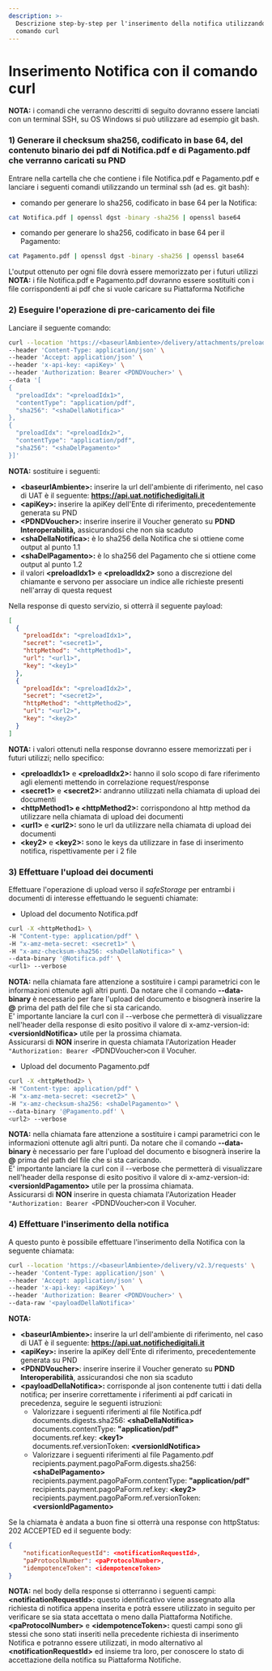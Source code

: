 ```yaml
---
description: >-
  Descrizione step-by-step per l'inserimento della notifica utilizzando il
  comando curl
---
```


# Inserimento Notifica con il comando curl

**NOTA:** i comandi che verranno descritti di seguito dovranno essere lanciati con un terminal SSH, su OS Windows si può utilizzare ad esempio git bash.

### 1) Generare il checksum sha256, codificato in base 64, del contenuto binario dei pdf di Notifica.pdf e di Pagamento.pdf che verranno caricati su PND

Entrare nella cartella che che contiene i file Notifica.pdf e Pagamento.pdf e lanciare i seguenti comandi utilizzando un terminal ssh (ad es. git bash):

* comando per generare lo sha256, codificato in base 64 per la Notifica:

```bash
cat Notifica.pdf | openssl dgst -binary -sha256 | openssl base64
```

* comando per generare lo sha256, codificato in base 64 per il Pagamento:

```bash
cat Pagamento.pdf | openssl dgst -binary -sha256 | openssl base64
```

L'output ottenuto per ogni file dovrà essere memorizzato per i futuri utilizzi\
**NOTA:** i file Notifica.pdf e Pagamento.pdf dovranno essere sostituiti con i file corrispondenti ai pdf che si vuole caricare su Piattaforma Notifiche

### &#x20;2) Eseguire l'operazione di pre-caricamento dei file

Lanciare il seguente comando:

```bash
curl --location 'https://<baseurlAmbiente>/delivery/attachments/preload' \
--header 'Content-Type: application/json' \
--header 'Accept: application/json' \
--header 'x-api-key: <apiKey>' \
--header 'Authorization: Bearer <PDNDVoucher>' \
--data '[
{
  "preloadIdx": "<preloadIdx1>",
  "contentType": "application/pdf",
  "sha256": "<shaDellaNotifica>"
},
{
  "preloadIdx": "<preloadIdx2>",
  "contentType": "application/pdf",
  "sha256": "<shaDelPagamento>"
}]'
```

**NOTA:** sostituire i seguenti:

* **\<baseurlAmbiente>:** inserire la url dell'ambiente di riferimento, nel caso di UAT è il seguente: **https://api.uat.notifichedigitali.it**
* **\<apiKey>:** inserire la apiKey dell'Ente di riferimento, precedentemente generata su PND&#x20;
* **\<PDNDVoucher>:** inserire inserire il Voucher generato su **PDND Interoperabilità,** assicurandosi che non sia scaduto
* **\<shaDellaNotifica>:** è lo sha256 della Notifica che si ottiene come output al punto 1.1
* **\<shaDelPagamento>:** è lo sha256 del Pagamento che si ottiene come output al punto 1.2
* il valori **\<preloadIdx1>** e **\<preloadIdx2>** sono a discrezione del chiamante e servono per associare un indice alle richieste presenti nell'array di questa request

Nella response di questo servizio, si otterrà il seguente payload:

```json
[
  { 
    "preloadIdx": "<preloadIdx1>", 
    "secret": "<secret1>", 
    "httpMethod": "<httpMethod1>", 
    "url": "<url1>", 
    "key": "<key1>"
  },
  { 
    "preloadIdx": "<preloadIdx2>", 
    "secret": "<secret2>", 
    "httpMethod": "<httpMethod2>", 
    "url": "<url2>", 
    "key": "<key2>" 
  }
]
```

**NOTA:** i valori ottenuti nella response dovranno essere memorizzati per i futuri utilizzi; nello specifico:

* **\<preloadIdx1>** e **\<preloadIdx2>:** hanno il solo scopo di fare riferimento agli elementi mettendo in correlazione request/response
* **\<secret1>** e **\<secret2>:** andranno utilizzati nella chiamata di upload dei documenti
* **\<httpMethod1> e \<httpMethod2>:** corrispondono al http method da utilizzare nella chiamata di upload dei documenti
* **\<url1>** e **\<url2>:** sono le url da utilizzare nella chiamata di upload dei documenti
* **\<key2>** e **\<key2>:** sono le keys da utilizzare in fase di inserimento notifica, rispettivamente per i 2 file

### 3) Effettuare l'upload dei documenti&#x20;

Effettuare l'operazione di upload verso il _safeStorage_ per entrambi i documenti di interesse effettuando le seguenti chiamate:

* Upload del documento Notifica.pdf

```bash
curl -X <httpMethod1> \
-H "Content-type: application/pdf" \
-H "x-amz-meta-secret: <secret1>" \
-H "x-amz-checksum-sha256: <shaDellaNotifica>" \
--data-binary '@Notifica.pdf' \
<url1> --verbose
```

**NOTA:** nella chiamata fare attenzione a sostituire i campi parametrici con le informazioni ottenute agli altri punti. Da notare che il comando **--data-binary** è necessario per fare l'upload del documento e bisognerà inserire la **@** prima del path del file che si sta caricando.\
E' importante lanciare la curl con il --verbose che permetterà di visualizzare nell'header della response di esito positivo il valore di x-amz-version-id: **\<versionIdNotifica>** utile per la prossima chiamata.\
Assicurarsi di **NON** inserire in questa chiamata l'Autorization Header `"Authorization: Bearer <`PDNDVoucher`>`con il Vocuher.

* Upload del documento Pagamento.pdf

```bash
curl -X <httpMethod2> \
-H "Content-type: application/pdf" \
-H "x-amz-meta-secret: <secret2>" \
-H "x-amz-checksum-sha256: <shaDelPagamento>" \
--data-binary '@Pagamento.pdf' \
<url2> --verbose
```

**NOTA:** nella chiamata fare attenzione a sostituire i campi parametrici con le informazioni ottenute agli altri punti. Da notare che il comando **--data-binary** è necessario per fare l'upload del documento e bisognerà inserire la **@** prima del path del file che si sta caricando.\
E' importante lanciare la curl con il --verbose che permetterà di visualizzare nell'header della response di esito positivo il valore di x-amz-version-id: **\<versionIdPagamento>** utile per la prossima chiamata.\
Assicurarsi di **NON** inserire in questa chiamata l'Autorization Header `"Authorization: Bearer <`PDNDVoucher`>`con il Vocuher.

### 4) Effettuare l'inserimento della notifica

A questo punto è possibile effettuare l'inserimento della Notifica con la seguente chiamata:

```bash
curl --location 'https://<baseurlAmbiente>/delivery/v2.3/requests' \
--header 'Content-Type: application/json' \
--header 'Accept: application/json' \
--header 'x-api-key: <apiKey>' \
--header 'Authorization: Bearer <PDNDVoucher>' \
--data-raw '<payloadDellaNotifica>'
```

**NOTA:**

* **\<baseurlAmbiente>:** inserire la url dell'ambiente di riferimento, nel caso di UAT è il seguente: **https://api.uat.notifichedigitali.it**
* **\<apiKey>:** inserire la apiKey dell'Ente di riferimento, precedentemente generata su PND
* **\<PDNDVoucher>**: inserire inserire il Voucher generato su **PDND Interoperabilità**, assicurandosi che non sia scaduto
* **\<payloadDellaNotifica>:** corrisponde al json contenente tutti i dati della notifica; per inserire correttamente i riferimenti ai pdf caricati in precedenza, seguire le seguenti istruzioni:
  * Valorizzare i seguenti riferimenti al file Notifica.pdf\
    documents.digests.sha256:  **\<shaDellaNotifica>**\
    documents.contentType: **"application/pdf"**\
    documents.ref.key: **\<key1>**\
    documents.ref.versionToken: **\<versionIdNotifica>**
  * Valorizzare i seguenti riferimenti al file Pagamento.pdf\
    recipients.payment.pagoPaForm.digests.sha256: **\<shaDelPagamento>**\
    recipients.payment.pagoPaForm.contentType: **"application/pdf"**\
    recipients.payment.pagoPaForm.ref.key: **\<key2>**\
    recipients.payment.pagoPaForm.ref.versionToken: **\<versionIdPagamento>**

Se la chiamata è andata a buon fine si otterrà una response con httpStatus: 202 ACCEPTED ed il seguente body:

```json
{
    "notificationRequestId": <notificationRequestId>,
    "paProtocolNumber": <paProtocolNumber>,
    "idempotenceToken": <idempotenceToken>
}
```

**NOTA:** nel body della response si otterranno i seguenti campi:\
**\<notificationRequestId>:** questo identificativo viene assegnato alla richiesta di notifica appena inserita e potrà essere utilizzato in seguito per verificare se sia stata accettata o meno dalla Piattaforma Notifiche.\
**\<paProtocolNumber>** e **\<idempotenceToken>:** questi campi sono gli stessi che sono stati inseriti nella precedente richiesta di inserimento Notifica e potranno essere utilizzati, in modo alternativo al **\<notificationRequestId>** ed insieme tra loro, per conoscere lo stato di accettazione della notifica su Piattaforma Notifiche.
